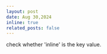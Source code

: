 ```yaml
---
layout: post
date: Aug 30,2024
inline: true
related_posts: false
---
```


check whether 'inline' is the key value. 




